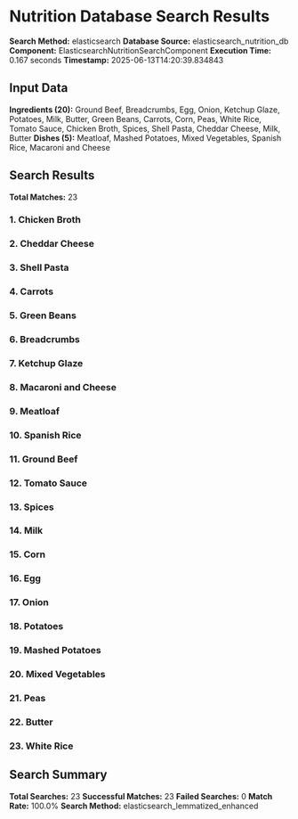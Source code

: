 # Nutrition Database Search Results

**Search Method:** elasticsearch
**Database Source:** elasticsearch_nutrition_db
**Component:** ElasticsearchNutritionSearchComponent
**Execution Time:** 0.167 seconds
**Timestamp:** 2025-06-13T14:20:39.834843

## Input Data
**Ingredients (20):** Ground Beef, Breadcrumbs, Egg, Onion, Ketchup Glaze, Potatoes, Milk, Butter, Green Beans, Carrots, Corn, Peas, White Rice, Tomato Sauce, Chicken Broth, Spices, Shell Pasta, Cheddar Cheese, Milk, Butter
**Dishes (5):** Meatloaf, Mashed Potatoes, Mixed Vegetables, Spanish Rice, Macaroni and Cheese

## Search Results
**Total Matches:** 23

### 1. Chicken Broth

### 2. Cheddar Cheese

### 3. Shell Pasta

### 4. Carrots

### 5. Green Beans

### 6. Breadcrumbs

### 7. Ketchup Glaze

### 8. Macaroni and Cheese

### 9. Meatloaf

### 10. Spanish Rice

### 11. Ground Beef

### 12. Tomato Sauce

### 13. Spices

### 14. Milk

### 15. Corn

### 16. Egg

### 17. Onion

### 18. Potatoes

### 19. Mashed Potatoes

### 20. Mixed Vegetables

### 21. Peas

### 22. Butter

### 23. White Rice

## Search Summary
**Total Searches:** 23
**Successful Matches:** 23
**Failed Searches:** 0
**Match Rate:** 100.0%
**Search Method:** elasticsearch_lemmatized_enhanced
